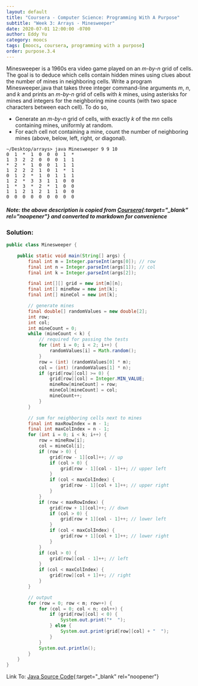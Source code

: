 ```yaml
---
layout: default
title: "Coursera - Computer Science: Programming With A Purpose"
subtitle: "Week 3: Arrays - Minesweeper"
date: 2020-07-01 12:00:00 -0700
author: Eddy Yu
category: moocs
tags: [moocs, coursera, programming with a purpose]
order: purpose.3.4
---
```


Minesweeper is a 1960s era video game played on an _m-by-n_ grid of cells. The 
goal is to deduce which cells contain hidden mines using clues about the 
number of mines in neighboring cells. Write a program Minesweeper.java that 
takes three integer command-line arguments _m_, _n_, and _k_ and prints an 
_m-by-n_ grid of cells with _k_ mines, using asterisks for mines and integers 
for the neighboring mine counts (with two space characters between each 
cell). To do so,

* Generate an _m-by-n_ grid of cells, with exactly _k_ of the _mn_ cells 
  containing mines, uniformly at random.
* For each cell not containing a mine, count the number of neighboring mines 
  (above, below, left, right, or diagonal). 

```
~/Desktop/arrays> java Minesweeper 9 9 10
0  1  *  1  0  0  0  1  *  
1  3  2  2  0  0  0  1  1  
*  2  *  1  0  0  1  1  1  
1  2  2  2  1  0  1  *  1  
0  1  2  *  1  0  1  1  1  
1  2  *  3  3  1  1  0  0  
1  *  3  *  2  *  1  0  0  
1  1  2  1  2  1  1  0  0  
0  0  0  0  0  0  0  0  0 
```

##### Note: the above description is copied from [Coursera](https://coursera.cs.princeton.edu/introcs/assignments/arrays/specification.php){:target="_blank" rel="noopener"} and converted to markdown for convenience

### Solution:
```java
public class Minesweeper {

    public static void main(String[] args) {
        final int m = Integer.parseInt(args[0]); // row
        final int n = Integer.parseInt(args[1]); // col
        final int k = Integer.parseInt(args[2]);

        final int[][] grid = new int[m][n];
        final int[] mineRow = new int[k];
        final int[] mineCol = new int[k];

        // generate mines
        final double[] randomValues = new double[2];
        int row;
        int col;
        int mineCount = 0;
        while (mineCount < k) {
            // required for passing the tests
            for (int i = 0; i < 2; i++) {
                randomValues[i] = Math.random();
            }
            row = (int) (randomValues[0] * m);
            col = (int) (randomValues[1] * n);
            if (grid[row][col] >= 0) {
                grid[row][col] = Integer.MIN_VALUE;
                mineRow[mineCount] = row;
                mineCol[mineCount] = col;
                mineCount++;
            }
        }

        // sum for neighboring cells next to mines
        final int maxRowIndex = m - 1;
        final int maxColIndex = n - 1;
        for (int i = 0; i < k; i++) {
            row = mineRow[i];
            col = mineCol[i];
            if (row > 0) {
                grid[row - 1][col]++; // up
                if (col > 0) {
                    grid[row - 1][col - 1]++; // upper left
                }
                if (col < maxColIndex) {
                    grid[row - 1][col + 1]++; // upper right
                }
            }
            if (row < maxRowIndex) {
                grid[row + 1][col]++; // down
                if (col > 0) {
                    grid[row + 1][col - 1]++; // lower left
                }
                if (col < maxColIndex) {
                    grid[row + 1][col + 1]++; // lower right
                }
            }
            if (col > 0) {
                grid[row][col - 1]++; // left
            }
            if (col < maxColIndex) {
                grid[row][col + 1]++; // right
            }
        }

        // output
        for (row = 0; row < m; row++) {
            for (col = 0; col < n; col++) {
                if (grid[row][col] < 0) {
                    System.out.print("*  ");
                } else {
                    System.out.print(grid[row][col] + "  ");
                }
            }
            System.out.println();
        }
    }
}
``` 
Link To: [Java Source Code](https://github.com/eddycyu/programming-with-a-purpose/blob/master/src/Minesweeper.java){:target="_blank" rel="noopener"}
